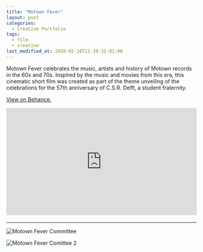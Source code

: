 ```yaml
---
title: "Motown Fever"
layout: post
categories:
  - Creative Portfolio
tags:
  - film
  - creative
last_modified_at: 2020-02-10T12:39:31-01:00
---
```


Motown Fever celebrates the music, artists and history of Motown records in the 60s and 70s. Inspired by the music and movies from this era, this cinematic short film was created as part of the theme unveiling of the celebrations for the 57th anniversary of C.S.R. Delft, a student fraternity.

[View on Behance.](https://www.behance.net/gallery/74429845/Motown-Fever)

<div style="position:relative; padding-top: 56.25%; margin-bottom: 20px">
  <iframe src="https://player.vimeo.com/video/307124288?color=e9610a&title=0&byline=0&portrait=0" style="position: absolute; width: 100%; height: 100%; top: 0; left: 0" frameborder="0" allow="autoplay; fullscreen" allowfullscreen></iframe>
</div>
<hr/>

![Motown Fever Committee](https://mir-s3-cdn-cf.behance.net/project_modules/max_1200/66ff2a74429845.5c2f7e4d1816d.jpg)

![Motown Fever Comittee 2](https://mir-s3-cdn-cf.behance.net/project_modules/max_1200/2e938074429845.5c2f7e4d10b35.jpg)